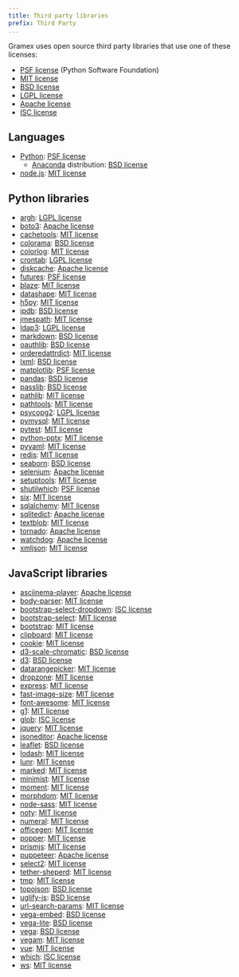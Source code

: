 ```yaml
---
title: Third party libraries
prefix: Third Party
...
```


Gramex uses open source third party libraries that use one of these licenses:

- [PSF license][PSF] (Python Software Foundation)
- [MIT license][MIT]
- [BSD license][BSD]
- [LGPL license][LGPL]
- [Apache license][Apache]
- [ISC license][ISC]

## Languages

- [Python](https://www.python.org/): [PSF license][PSF]
  - [Anaconda](https://docs.anaconda.com/anaconda/) distribution: [BSD license][BSD]
- [node.js](https://github.com/nodejs/node/blob/master/LICENSE): [MIT license][MIT]

## Python libraries
<!-- Keep this in sync with setup.py -->

- [argh](https://pypi.python.org/pypi/argh/): [LGPL license][LGPL]
- [boto3](https://pypi.org/project/boto3/): [Apache license][Apache]
- [cachetools](https://pypi.python.org/pypi/cachetools/): [MIT license][MIT]
- [colorama](https://pypi.python.org/pypi/colorama/): [BSD license][BSD]
- [colorlog](https://pypi.python.org/pypi/colorlog/): [MIT license][MIT]
- [crontab](https://pypi.python.org/pypi/crontab/): [LGPL license][LGPL]
- [diskcache](https://pypi.python.org/pypi/diskcache/): [Apache license][Apache]
- [futures](https://pypi.python.org/pypi/futures/): [PSF license][PSF]
- [blaze](https://pypi.python.org/pypi/blaze/): [MIT license][MIT]
- [datashape](https://pypi.python.org/pypi/datashape/): [MIT license][MIT]
- [h5py](https://pypi.python.org/pypi/h5py/): [MIT license][MIT]
- [ipdb](https://pypi.python.org/pypi/ipdb/): [BSD license][BSD]
- [jmespath](https://pypi.org/project/jmespath/): [MIT license][MIT]
- [ldap3](https://pypi.python.org/pypi/ldap3/): [LGPL license][LGPL]
- [markdown](https://pypi.python.org/pypi/markdown/): [BSD license][BSD]
- [oauthlib](https://pypi.python.org/pypi/oauthlib/): [BSD license][BSD]
- [orderedattrdict](https://pypi.python.org/pypi/orderedattrdict/): [MIT license][MIT]
- [lxml](https://pypi.python.org/pypi/lxml/): [BSD license][BSD]
- [matplotlib](https://pypi.python.org/pypi/matplotlib/): [PSF license][PSF]
- [pandas](https://pypi.python.org/pypi/pandas/): [BSD license][BSD]
- [passlib](https://pypi.python.org/pypi/passlib/): [BSD license][BSD]
- [pathlib](https://pypi.python.org/pypi/pathlib/): [MIT license][MIT]
- [pathtools](https://pypi.python.org/pypi/pathtools/): [MIT license][MIT]
- [psycopg2](https://pypi.python.org/pypi/psycopg2/): [LGPL license][LGPL]
- [pymysql](https://pypi.python.org/pypi/pymysql/): [MIT license][MIT]
- [pytest](https://pypi.org/project/pytest/): [MIT license][MIT]
- [python-pptx](https://github.com/scanny/python-pptx/blob/master/LICENSE/): [MIT license][MIT]
- [pyyaml](https://pypi.python.org/pypi/pyyaml/): [MIT license][MIT]
- [redis](https://pypi.org/project/redis/): [MIT license][MIT]
- [seaborn](https://pypi.org/project/seaborn/): [BSD license][BSD]
- [selenium](https://pypi.org/project/selenium/): [Apache license][Apache]
- [setuptools](https://pypi.python.org/pypi/setuptools/): [MIT license][MIT]
- [shutilwhich](https://pypi.python.org/pypi/shutilwhich/): [PSF license][PSF]
- [six](https://pypi.python.org/pypi/six/): [MIT license][MIT]
- [sqlalchemy](https://pypi.org/project/SQLAlchemy/): [MIT license][MIT]
- [sqlitedict](https://pypi.org/project/sqlitedict/): [Apache license][Apache]
- [textblob](https://pypi.python.org/pypi/textblob/): [MIT license][MIT]
- [tornado](https://pypi.python.org/pypi/tornado/): [Apache license][Apache]
- [watchdog](https://pypi.python.org/pypi/watchdog/): [Apache license][Apache]
- [xmljson](https://pypi.python.org/pypi/xmljson/): [MIT license][MIT]

## JavaScript libraries
<!-- find gramex -name package.json | grep -v node_modules | xargs jq '.dependencies, .devDependencies' -->

- [asciinema-player](https://www.npmjs.com/package/asciinema-player): [Apache license][Apache]
- [body-parser](https://www.npmjs.com/package/body-parser): [MIT license][MIT]
- [bootstrap-select-dropdown](https://www.npmjs.com/package/bootstrap-select-dropdown): [ISC license][ISC]
- [bootstrap-select](https://www.npmjs.com/package/bootstrap-select): [MIT license][MIT]
- [bootstrap](https://www.npmjs.com/package/bootstrap): [MIT license][MIT]
- [clipboard](https://www.npmjs.com/package/clipboard): [MIT license][MIT]
- [cookie](https://www.npmjs.com/package/cookie): [MIT license][MIT]
- [d3-scale-chromatic](https://www.npmjs.com/package/d3-scale-chromatic): [BSD license][BSD]
- [d3](https://www.npmjs.com/package/d3): [BSD license][BSD]
- [datarangepicker](https://www.npmjs.com/package/daterangepicker): [MIT license][MIT]
- [dropzone](https://www.npmjs.com/package/dropzone): [MIT license][MIT]
- [express](https://www.npmjs.com/package/express): [MIT license][MIT]
- [fast-image-size](https://www.npmjs.com/package/fast-image-size): [MIT license][MIT]
- [font-awesome](https://www.npmjs.com/package/font-awesome): [MIT license][MIT]
- [g1](https://www.npmjs.com/package/g1): [MIT license][MIT]
- [glob](https://www.npmjs.com/package/glob): [ISC license][ISC]
- [jquery](https://www.npmjs.com/package/jquery): [MIT license][MIT]
- [jsoneditor](https://www.npmjs.com/package/jsoneditor): [Apache license][Apache]
- [leaflet](https://www.npmjs.com/package/leaflet): [BSD license][BSD]
- [lodash](https://www.npmjs.com/package/lodash): [MIT license][MIT]
- [lunr](https://www.npmjs.com/package/lunr): [MIT license][MIT]
- [marked](https://www.npmjs.com/package/marked): [MIT license][MIT]
- [minimist](https://www.npmjs.com/package/minimist): [MIT license][MIT]
- [moment](https://www.npmjs.com/package/moment): [MIT license][MIT]
- [morphdom](https://www.npmjs.com/package/morphdom): [MIT license][MIT]
- [node-sass](https://www.npmjs.com/package/node-sass): [MIT license][MIT]
- [noty](https://www.npmjs.com/package/noty): [MIT license][MIT]
- [numeral](https://www.npmjs.com/package/numeral): [MIT license][MIT]
- [officegen](https://www.npmjs.com/package/officegen): [MIT license][MIT]
- [popper](https://www.npmjs.com/package/popper.js): [MIT license][MIT]
- [prismjs](https://www.npmjs.com/package/prismjs): [MIT license][MIT]
- [puppeteer](https://www.npmjs.com/package/puppeteer): [Apache license][Apache]
- [select2](https://www.npmjs.com/package/select2): [MIT license][MIT]
- [tether-sheperd](https://www.npmjs.com/package/tether-shepherd): [MIT license][MIT]
- [tmp](https://www.npmjs.com/package/tmp): [MIT license][MIT]
- [topojson](https://www.npmjs.com/package/topojson): [BSD license][BSD]
- [uglify-js](https://www.npmjs.com/package/uglify-js): [BSD license][BSD]
- [url-search-params](https://www.npmjs.com/package/url-search-params): [MIT license][MIT]
- [vega-embed](https://www.npmjs.com/package/vega-embed): [BSD license][BSD]
- [vega-lite](https://www.npmjs.com/package/vega-lite): [BSD license][BSD]
- [vega](https://www.npmjs.com/package/vega): [BSD license][BSD]
- [vegam](https://www.npmjs.com/package/vegam): [MIT license][MIT]
- [vue](https://www.npmjs.com/package/vue): [MIT license][MIT]
- [which](https://www.npmjs.com/package/which): [ISC license][ISC]
- [ws](https://www.npmjs.com/package/ws): [MIT license][MIT]

[MIT]: https://opensource.org/licenses/MIT
[BSD]: https://opensource.org/licenses/BSD-3-Clause
[LGPL]: https://opensource.org/licenses/LGPL-3.0
[Apache]: https://opensource.org/licenses/Apache-2.0
[PSF]: https://opensource.org/licenses/Python-2.0
[ISC]: https://opensource.org/licenses/ISC
[Node]: https://github.com/nodejs/node/blob/master/LICENSE
